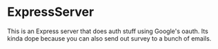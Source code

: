 # ExpressServer

This is an Express server that does auth stuff using Google's oauth. Its kinda dope because you can also send out survey to a bunch of emails.
